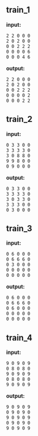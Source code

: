 
## train_1

**input:**
```
2 2 0 0 0
2 0 2 0 0
0 0 2 2 2
0 0 0 0 6
0 0 0 4 6
```


**output:**
```
2 2 0 0 0
2 0 2 0 0
0 0 2 2 2
0 0 0 0 2
0 0 0 2 2
```


## train_2

**input:**
```
0 3 3 0 0
3 3 3 3 0
3 0 8 8 0
9 9 8 0 0
0 9 0 0 0
```


**output:**
```
0 3 3 0 0
3 3 3 3 0
3 0 3 3 0
3 3 3 0 0
0 3 0 0 0
```


## train_3

**input:**
```
0 6 0 0 0
0 6 6 6 0
0 3 0 0 0
0 0 0 0 0
0 0 0 0 0
```


**output:**
```
0 6 0 0 0
0 6 6 6 0
0 6 0 0 0
0 0 0 0 0
0 0 0 0 0
```


## train_4

**input:**
```
9 0 9 0 9
0 8 0 8 0
9 0 9 0 9
0 8 0 8 0
9 0 9 0 9
```


**output:**
```
9 0 9 0 9
0 9 0 9 0
9 0 9 0 9
0 9 0 9 0
9 0 9 0 9
```

